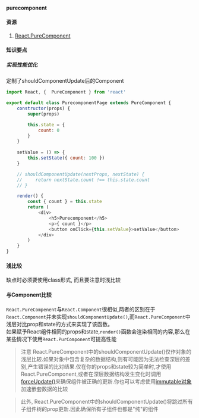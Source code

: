 #### purecomponent

#### 资源
1. [React.PureComponent](https://zh-hans.reactjs.org/docs/react-api.html#reactpurecomponent)

#### 知识要点
##### 实现性能优化
定制了shouldComponentUpdate后的Component
```javascript
import React, {  PureComponent } from 'react'

export default class PurecomponentPage extends PureComponent {
    constructor(props) {
        super(props)

        this.state = {
            count: 0
        }
    }
    
    setValue = () => {
        this.setState({ count: 100 })
    }

    // shouldComponentUpdate(nextProps, nextState) {
    //     return nextState.count !== this.state.count
    // }

    render() {
        const { count } = this.state
        return (
            <div>
                <h5>Purecomponent</h5>
                <p>{ count }</p>
                <button onClick={this.setValue}>setValue</button>                
            </div>
        )
    }
}
```

#### 浅比较
缺点时必须要使用class形式, 而且要注意时浅比较

#### 与Component比较
`React.PureCompenent`与`React.Component`很相似,两者的区别在于`React.Component`并未实现`shouldComponentUpdate()`,而`React.PureComponent`中浅层对比prop和state的方式来实现了该函数。  
如果赋予React组件相同的props和state,`render()`函数会渲染相同的内容,那么在某些情况下使用`React.PurComponent`可提高性能
> 注意
>React.PureComponent中的shouldComponentUpdate()仅作对象的浅层比较.如果对象中包含复杂的数据结构,则有可能因为无法检查深层的差别,产生错误的比对结果.仅在你的props和state较为简单时,才使用React.PureComponent,或者在深层数据结构发生变化时调用[forceUpdate()](https://zh-hans.reactjs.org/docs/react-component.html#forceupdate)来确保组件被正确的更新.你也可以考虑使用[immutable对象](https://immutable-js.github.io/immutable-js/)加速嵌套数据的比较

> 此外, React.PureComponent中的shouldComponentUpdate()将跳过所有子组件树的prop更新.因此确保所有子组件也都是"纯"的组件